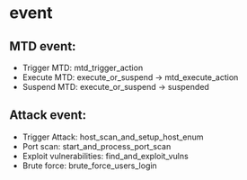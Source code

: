 # event

## MTD event:

 - Trigger MTD: mtd_trigger_action
 - Execute MTD: execute_or_suspend -> mtd_execute_action
 - Suspend MTD: execute_or_suspend -> suspended

## Attack event:

 - Trigger Attack: host_scan_and_setup_host_enum
 - Port scan: start_and_process_port_scan
 - Exploit vulnerabilities: find_and_exploit_vulns
 - Brute force: brute_force_users_login
